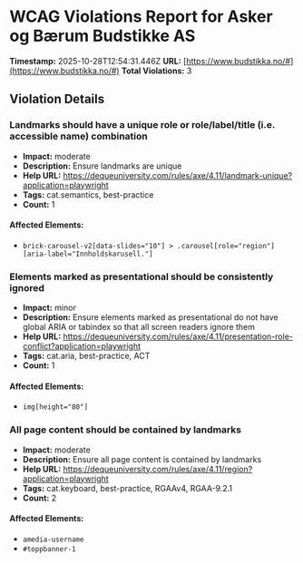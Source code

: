 # WCAG Violations Report for Asker og Bærum Budstikke AS

**Timestamp:** 2025-10-28T12:54:31.446Z
**URL:** [https://www.budstikka.no/#](https://www.budstikka.no/#)
**Total Violations:** 3

## Violation Details

### Landmarks should have a unique role or role/label/title (i.e. accessible name) combination

- **Impact:** moderate
- **Description:** Ensure landmarks are unique
- **Help URL:** https://dequeuniversity.com/rules/axe/4.11/landmark-unique?application=playwright
- **Tags:** cat.semantics, best-practice
- **Count:** 1

#### Affected Elements:

- `brick-carousel-v2[data-slides="10"] > .carousel[role="region"][aria-label="Innholdskarusell."]`

### Elements marked as presentational should be consistently ignored

- **Impact:** minor
- **Description:** Ensure elements marked as presentational do not have global ARIA or tabindex so that all screen readers ignore them
- **Help URL:** https://dequeuniversity.com/rules/axe/4.11/presentation-role-conflict?application=playwright
- **Tags:** cat.aria, best-practice, ACT
- **Count:** 1

#### Affected Elements:

- `img[height="80"]`

### All page content should be contained by landmarks

- **Impact:** moderate
- **Description:** Ensure all page content is contained by landmarks
- **Help URL:** https://dequeuniversity.com/rules/axe/4.11/region?application=playwright
- **Tags:** cat.keyboard, best-practice, RGAAv4, RGAA-9.2.1
- **Count:** 2

#### Affected Elements:

- `amedia-username`
- `#toppbanner-1`
